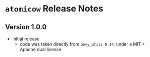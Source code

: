 # `atomicow` Release Notes

## Version 1.0.0

- initial release
  - code was taken directly from `bevy_utils 0.14`, under a MIT + Apache dual license
